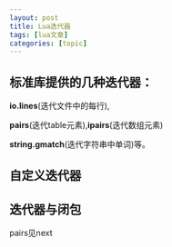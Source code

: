 ```yaml
---
layout: post
title: Lua迭代器 
tags: [lua文章]
categories: [topic]
---
```

<h2 id="标准库提供的几种迭代器："><a href="#标准库提供的几种迭代器：" class="headerlink" title="标准库提供的几种迭代器："></a>标准库提供的几种迭代器：</h2><p><strong>io.lines</strong>(迭代文件中的每行),</p>
<p><strong>pairs</strong>(迭代table元素),<strong>ipairs</strong>(迭代数组元素)</p>
<p><strong>string.gmatch</strong>(迭代字符串中单词)等。</p>
<h2 id="自定义迭代器"><a href="#自定义迭代器" class="headerlink" title="自定义迭代器"></a>自定义迭代器</h2><h2 id="迭代器与闭包"><a href="#迭代器与闭包" class="headerlink" title="迭代器与闭包"></a>迭代器与闭包</h2><p>pairs见next</p>